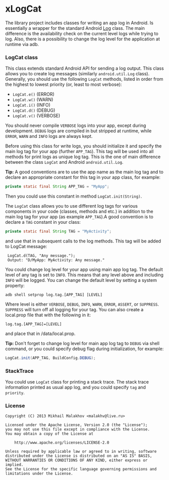 # xLogCat
The library project includes classes for writing an app log in Android. Is essentially a wrapper for the standard Android [Log](https://developer.android.com/reference/android/util/Log.html) class. The main difference is the availability check on the current level logs while trying to log. Also, there is a possibility to change the log level for the application at runtime via adb.

### LogCat class
This class extends standard Android API for sending a log output. This class allows you to create log messages (similarly `android.util.Log` class). Generally, you should use the following `LogCat` methods, listed in order from the highest to lowest priority (or, least to most verbose):
* `LogCat.e()` (ERROR)
* `LogCat.w()` (WARN)
* `LogCat.i()` (INFO)
* `LogCat.d()` (DEBUG)
* `LogCat.v()` (VERBOSE)

You should never compile `VERBOSE` logs into your app, except during development. `DEBUG` logs are compiled in but stripped at runtime, while `ERROR`, `WARN` and `INFO` logs are always kept.

Before using this class for write logs, you should initialize it and specify the main log tag for your app (further `APP_TAG`). This tag will be used into all methods for print logs as unique log tag. This is the one of main difference between the class `LogCat` and Android `android.util.Log`.

__Tip:__ A good conventions are to use the app name as the main log tag and to declare an appropriate constant for this tag in your app class, for example:
```Java
private static final String APP_TAG = "MyApp";
```
Then you could use this constant in method `LogCat.init(String)`.

The `LogCat` class allows you to use different log tags for various components in your code (classes, methods and etc.) in addition to the main log tag for your app (as example `APP_TAG`).A good convention is to declare a `TAG` constant in your class:
```Java
private static final String TAG = "MyActivity";
```
and use that in subsequent calls to the log methods. This tag will be added to LogCat message:
```Text
 LogCat.d(TAG, "Any message.");
 Output: "D/MyApp: MyActivity: Any message."
 ```
You could change log level for your app using main app log tag. The default level of any tag is set to `INFO`. This means that any level above and including `INFO` will be logged. You can change the default level by setting a system property:
```Text
adb shell setprop log.tag.[APP_TAG] [LEVEL]
```
Where level is either `VERBOSE`, `DEBUG`, `INFO`, `WARN`, `ERROR`, `ASSERT`, or `SUPPRESS`. `SUPPRESS` will turn off all logging for your tag. You can also create a local.prop file that with the following in it:
```Text
log.tag.[APP_TAG]=[LEVEL]
```
and place that in /data/local.prop.

 __Tip:__ Don't forget to change log level for main app log tag to `DEBUG` via shell command, or you could specify debug flag during initialization, for example:
```Java
LogCat.init(APP_TAG, BuildConfig.DEBUG);
```

### StackTrace
You could use `LogCat` class for printing a stack trace. The stack trace information printed as usual app log, and you could specify `tag` and `priority`.

### License
```Text
Copyright (C) 2013 Mikhail Malakhov <malakhv@live.ru>

Licensed under the Apache License, Version 2.0 (the "License");
you may not use this file except in compliance with the License.
You may obtain a copy of the License at

    http://www.apache.org/licenses/LICENSE-2.0

Unless required by applicable law or agreed to in writing, software
distributed under the License is distributed on an "AS IS" BASIS,
WITHOUT WARRANTIES OR CONDITIONS OF ANY KIND, either express or implied.
See the License for the specific language governing permissions and
limitations under the License.
```